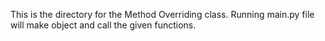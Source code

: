 This is the directory for the Method Overriding class. Running main.py file will make object and call the given functions.
